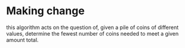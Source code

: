 # Making change

this algorithm acts on the question of, given a pile of coins of different values, determine the fewest number of coins needed to meet a given amount total.
